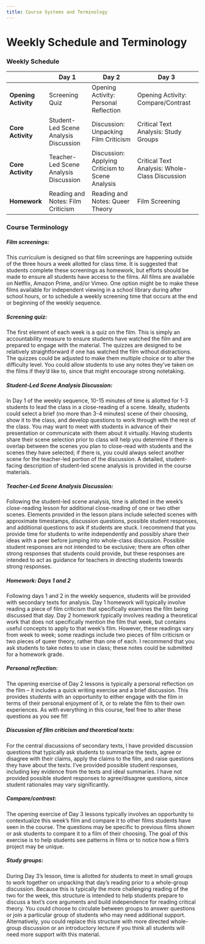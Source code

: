 ```yaml
---
title: Course Systems and Terminology
---
```

# Weekly Schedule and Terminology

### Weekly Schedule
<div id="schedule">

|                      	| **Day 1**                             	| **Day 2**                                        	| **Day 3**                                      	|
|----------------------	|---------------------------------------	|--------------------------------------------------	|------------------------------------------------	|
| **Opening Activity** 	| Screening Quiz                        	| Opening Activity: Personal Reflection            	| Opening Activity: Compare/Contrast             	|
| **Core Activity**    	| Student-Led Scene Analysis Discussion 	| Discussion: Unpacking Film Criticism             	| Critical Text Analysis: Study Groups           	|
| **Core Activity**    	| Teacher-Led Scene Analysis Discussion 	| Discussion: Applying Criticism to Scene Analysis 	| Critical Text Analysis: Whole-Class Discussion 	|
| **Homework**         	| Reading and Notes: Film Criticism     	| Reading and Notes: Queer Theory                  	| Film Screening                                 	|

</div>

### Course Terminology

##### Film screenings:

This curriculum is designed so that film screenings are happening outside of the three hours a week allotted for class time. It is suggested that students complete these screenings as homework, but efforts should be made to ensure all students have access to the films. All films are available on Netflix, Amazon Prime, and/or Vimeo. One option might be to make these films available for independent viewing in a school library during after school hours, or to schedule a weekly screening time that occurs at the end or beginning of the weekly sequence.

##### Screening quiz:

The first element of each week is a quiz on the film. This is simply an accountability measure to ensure students have watched the film and are prepared to engage with the material. The quizzes are designed to be relatively straightforward if one has watched the film without distractions. The quizzes could be adjusted to make them multiple choice or to alter the difficulty level. You could allow students to use any notes they’ve taken on the films if they’d like to, since that might encourage strong notetaking.

##### Student-Led Scene Analysis Discussion:

In Day 1 of the weekly sequence, 10-15 minutes of time is allotted for 1-3 students to lead the class in a close-reading of a scene. Ideally, students could select a brief (no more than 3-4 minutes) scene of their choosing, show it to the class, and develop questions to work through with the rest of the class. You may want to meet with students in advance of their presentation or communicate with them about it virtually. Having students share their scene selection prior to class will help you determine if there is overlap between the scenes you plan to close-read with students and the scenes they have selected; if there is, you could always select another scene for the teacher-led portion of the discussion. A detailed, student-facing description of student-led scene analysis is provided in the course materials.

##### Teacher-Led Scene Analysis Discussion:

Following the student-led scene analysis, time is allotted in the week’s close-reading lesson for additional close-reading of one or two other scenes. Elements provided in the lesson plans include selected scenes with approximate timestamps, discussion questions, possible student responses, and additional questions to ask if students are stuck. I recommend that you provide time for students to write independently and possibly share their ideas with a peer before jumping into whole-class discussion. Possible student responses are not intended to be exclusive; there are often other strong responses that students could provide, but these responses are intended to act as guidance for teachers in directing students towards strong responses.

##### Homework: Days 1 and 2

Following days 1 and 2 in the weekly sequence, students will be provided with secondary texts for analysis. Day 1 homework will typically involve reading a piece of film criticism that specifically examines the film being discussed that day. Day 2 homework typically involves reading a theoretical work that does not specifically mention the film that week, but contains useful concepts to apply to that week’s film. However, these readings vary from week to week; some readings include two pieces of film criticism or two pieces of queer theory, rather than one of each. I recommend that you ask students to take notes to use in class; these notes could be submitted for a homework grade.

##### Personal reflection:

The opening exercise of Day 2 lessons is typically a personal reflection on the film – it includes a quick writing exercise and a brief discussion.  This provides students with an opportunity to either engage with the film in terms of their personal enjoyment of it, or to relate the film to their own experiences. As with everything in this course, feel free to alter these questions as you see fit!

##### Discussion of film criticism and theoretical texts:

For the central discussions of secondary texts, I have provided discussion questions that typically ask students to summarize the texts, agree or disagree with their claims, apply the claims to the film, and raise questions they have about the texts. I’ve provided possible student responses, including key evidence from the texts and ideal summaries. I have not provided possible student responses to agree/disagree questions, since student rationales may vary significantly.

##### Compare/contrast:

The opening exercise of Day 3 lessons typically involves an opportunity to contextualize this week’s film and compare it to other films students have seen in the course. The questions may be specific to previous films shown or ask students to compare it to a film of their choosing. The goal of this exercise is to help students see patterns in films or to notice how a film’s project may be unique.

##### Study groups:

During Day 3’s lesson, time is allotted for students to meet in small groups to work together on unpacking that day’s reading prior to a whole-group discussion. Because this is typically the more challenging reading of the two for the week, this structure is intended to help students prepare to discuss a text’s core arguments and build independence for reading critical theory. You could choose to circulate between groups to answer questions or join a particular group of students who may need additional support. Alternatively, you could replace this structure with more directed whole-group discussion or an introductory lecture if you think all students will need more support with this material.
